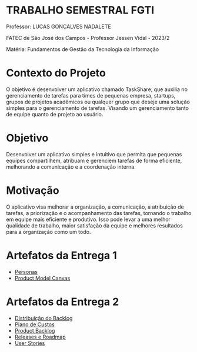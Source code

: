 # TRABALHO SEMESTRAL FGTI

Professor: LUCAS GONÇALVES NADALETE

FATEC de São José dos Campos - Professor Jessen Vidal - 2023/2

Matéria: Fundamentos de Gestão da Tecnologia da Informação

# Contexto do Projeto
O objetivo é desenvolver um aplicativo chamado TaskShare, que auxilia no gerenciamento de tarefas para times de pequenas empresa, startups, grupos de projetos acadêmicos ou qualquer grupo que deseje uma solução simples para o gerenciamento de tarefas. Visando um gerenciamento tanto de equipe quanto de projeto ao usuário. 

# Objetivo
Desenvolver um aplicativo simples e intuitivo que permita que pequenas equipes compartilhem, atribuam e gerenciem tarefas de forma eficiente, melhorando a comunicação e a coordenação interna.

# Motivação
O aplicativo visa melhorar a organização, a comunicação, a atribuição de tarefas, a priorização e o acompanhamento das tarefas, tornando o trabalho em equipe mais eficiente e produtivo. Isso pode levar a uma melhor qualidade de trabalho, maior satisfação da equipe e melhores resultados para a organização como um todo.

# Artefatos da Entrega 1
- <a href="https://github.com/guilherme0066/trabalho_semestral_FGTI/tree/main/Personas">Personas</a>
- <a href="https://github.com/guilherme0066/trabalho_semestral_FGTI/tree/main/Canvas">Product Model Canvas</a>

# Artefatos da Entrega 2
- <a href="https://github.com/guilherme0066/trabalho_semestral_FGTI/tree/main/DistribuicaoBacklog">Distribuição do Backlog</a>
- <a href="https://github.com/guilherme0066/trabalho_semestral_FGTI/tree/main/PlanoDeCustos">Plano de Custos</a>
- <a href="https://github.com/guilherme0066/trabalho_semestral_FGTI/tree/main/ProductBacklog">Product Backlog</a>
- <a href="https://github.com/guilherme0066/trabalho_semestral_FGTI/tree/main/ReleasesRoadMap">Releases e Roadmap</a>
- <a href="https://github.com/guilherme0066/trabalho_semestral_FGTI/tree/main/UserStories">User Stories</a>
